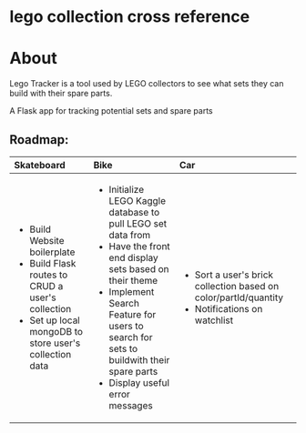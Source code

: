 # lego collection cross reference

# About

Lego Tracker is a tool used by LEGO collectors to see what sets they can build with their spare parts.

A Flask app for tracking potential sets and spare parts

## Roadmap:

| Skateboard                                                                                                                                                       | Bike                                                                                                                                                                                                                                                                         | Car                                                                                                                |
| :--------------------------------------------------------------------------------------------------------------------------------------------------------------- | :--------------------------------------------------------------------------------------------------------------------------------------------------------------------------------------------------------------------------------------------------------------------------- | :----------------------------------------------------------------------------------------------------------------- |
| <ul><li>Build Website boilerplate </li><li>Build Flask routes to CRUD a user's collection</li><li>Set up local mongoDB to store user's collection data</li></ul> | <ul><li>Initialize LEGO Kaggle database to pull LEGO set data from</li><li>Have the front end display sets based on their theme</li><li>Implement Search Feature for users to search for sets to buildwith their spare parts</li><li>Display useful error messages</li></ul> | <ul><li>Sort a user's brick collection based on color/partId/quantity</li><li>Notifications on watchlist</li></ul> |
